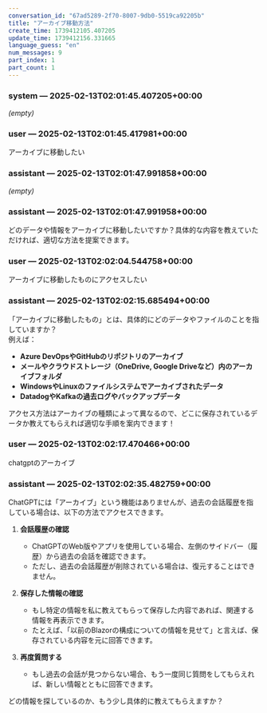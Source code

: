 ```yaml
---
conversation_id: "67ad5289-2f70-8007-9db0-5519ca92205b"
title: "アーカイブ移動方法"
create_time: 1739412105.407205
update_time: 1739412156.331665
language_guess: "en"
num_messages: 9
part_index: 1
part_count: 1
---
```


### system — 2025-02-13T02:01:45.407205+00:00

_(empty)_

### user — 2025-02-13T02:01:45.417981+00:00

アーカイブに移動したい

### assistant — 2025-02-13T02:01:47.991858+00:00

_(empty)_

### assistant — 2025-02-13T02:01:47.991958+00:00

どのデータや情報をアーカイブに移動したいですか？具体的な内容を教えていただければ、適切な方法を提案できます。

### user — 2025-02-13T02:02:04.544758+00:00

アーカイブに移動したものにアクセスしたい

### assistant — 2025-02-13T02:02:15.685494+00:00

「アーカイブに移動したもの」とは、具体的にどのデータやファイルのことを指していますか？  
例えば：
- **Azure DevOpsやGitHubのリポジトリのアーカイブ**
- **メールやクラウドストレージ（OneDrive, Google Driveなど）内のアーカイブフォルダ**
- **WindowsやLinuxのファイルシステムでアーカイブされたデータ**
- **DatadogやKafkaの過去ログやバックアップデータ**
  
アクセス方法はアーカイブの種類によって異なるので、どこに保存されているデータか教えてもらえれば適切な手順を案内できます！

### user — 2025-02-13T02:02:17.470466+00:00

chatgptのアーカイブ

### assistant — 2025-02-13T02:02:35.482759+00:00

ChatGPTには「アーカイブ」という機能はありませんが、過去の会話履歴を指している場合は、以下の方法でアクセスできます。

1. **会話履歴の確認**
   - ChatGPTのWeb版やアプリを使用している場合、左側のサイドバー（履歴）から過去の会話を確認できます。
   - ただし、過去の会話履歴が削除されている場合は、復元することはできません。

2. **保存した情報の確認**
   - もし特定の情報を私に教えてもらって保存した内容であれば、関連する情報を再表示できます。
   - たとえば、「以前のBlazorの構成についての情報を見せて」と言えば、保存されている内容を元に回答できます。

3. **再度質問する**
   - もし過去の会話が見つからない場合、もう一度同じ質問をしてもらえれば、新しい情報とともに回答できます。

どの情報を探しているのか、もう少し具体的に教えてもらえますか？
